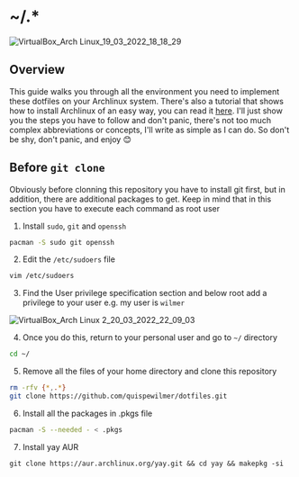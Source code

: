 # ~/.*

![VirtualBox_Arch Linux_19_03_2022_18_18_29](https://user-images.githubusercontent.com/69778355/159200422-d6ecc4b4-59b7-45e5-8528-034e572eea76.png)

## Overview

This guide walks you through all the environment you need to implement these dotfiles on your Archlinux system. There's also a tutorial that shows how to install Archlinux of an easy way, you can read it [here](https://github.com/quispewilmer/dotfiles/wiki/How-to-install-Archlinux). I'll just show you the steps you have to follow and don't panic, there's not too much complex abbreviations or concepts, I'll write as simple as I can do. So don't be shy, don't panic, and enjoy :blush:

## Before `git clone`

Obviously before clonning this repository you have to install git first, but in addition, there are additional packages to get. Keep in mind that in this section you have to execute each command as root user

1. Install `sudo`, `git` and `openssh`

``` bash
pacman -S sudo git openssh
```

2. Edit the `/etc/sudoers` file

``` bash
vim /etc/sudoers
```

3. Find the User privilege specification section and below root add a privilege to your user e.g. my user is `wilmer`

![VirtualBox_Arch Linux 2_20_03_2022_22_09_03](https://user-images.githubusercontent.com/69778355/159200369-ed2cca42-81d5-4aa0-8616-612a13fa6628.png)

4. Once you do this, return to your personal user and go to `~/` directory

``` bash
cd ~/
```

5. Remove all the files of your home directory and clone this repository

``` bash
rm -rfv {*,.*}
git clone https://github.com/quispewilmer/dotfiles.git
```

6. Install all the packages in .pkgs file

``` bash
pacman -S --needed - < .pkgs
```

7. Install yay AUR

```
git clone https://aur.archlinux.org/yay.git && cd yay && makepkg -si
```
